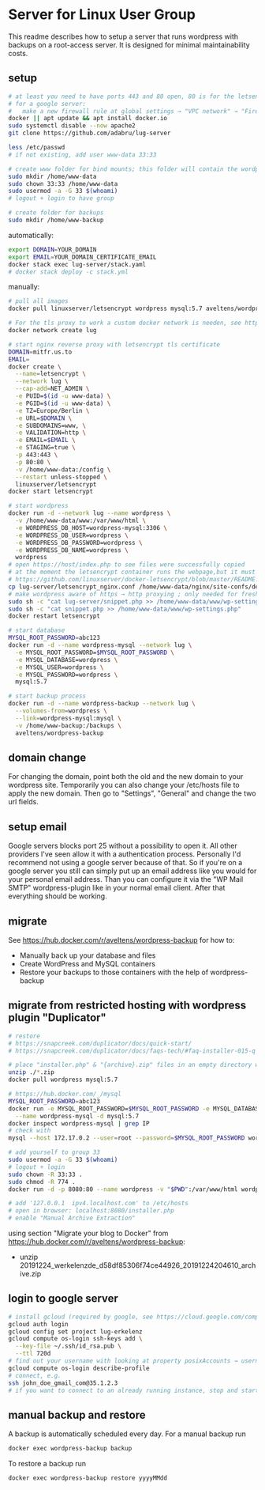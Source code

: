 # Server for Linux User Group

This readme describes how to setup a server that runs wordpress with backups on a root-access server. It is designed for minimal maintainability costs.

## setup

```sh
# at least you need to have ports 443 and 80 open, 80 is for the letsencrypt authentication challenge
# for a google server:
#   make a new firewall rule at global settings → "VPC network" → "Firewall rules" to allow all (this is development, not production!)
docker || apt update && apt install docker.io
sudo systemctl disable --now apache2
git clone https://github.com/adabru/lug-server

less /etc/passwd
# if not existing, add user www-data 33:33

# create www folder for bind mounts; this folder will contain the wordpress installation
sudo mkdir /home/www-data
sudo chown 33:33 /home/www-data
sudo usermod -a -G 33 $(whoami)
# logout + login to have group

# create folder for backups
sudo mkdir /home/www-backup
```

automatically:

```sh
export DOMAIN=YOUR_DOMAIN
export EMAIL=YOUR_DOMAIN_CERTIFICATE_EMAIL
docker stack exec lug-server/stack.yaml
# docker stack deploy -c stack.yml
```

manually:

```sh
# pull all images
docker pull linuxserver/letsencrypt wordpress mysql:5.7 aveltens/wordpress-backup

# For the tls proxy to work a custom docker network is needen, see https://github.com/linuxserver/reverse-proxy-confs#ensure-you-have-a-custom-docker-network
docker network create lug

# start nginx reverse proxy with letsencrypt tls certificate
DOMAIN=mitfr.us.to
EMAIL=
docker create \
  --name=letsencrypt \
  --network lug \
  --cap-add=NET_ADMIN \
  -e PUID=$(id -u www-data) \
  -e PGID=$(id -u www-data) \
  -e TZ=Europe/Berlin \
  -e URL=$DOMAIN \
  -e SUBDOMAINS=www, \
  -e VALIDATION=http \
  -e EMAIL=$EMAIL \
  -e STAGING=true \
  -p 443:443 \
  -p 80:80 \
  -v /home/www-data:/config \
  --restart unless-stopped \
  linuxserver/letsencrypt
docker start letsencrypt

# start wordpress
docker run -d --network lug --name wordpress \
  -v /home/www-data/www:/var/www/html \
  -e WORDPRESS_DB_HOST=wordpress-mysql:3306 \
  -e WORDPRESS_DB_USER=wordpress \
  -e WORDPRESS_DB_PASSWORD=wordpress \
  -e WORDPRESS_DB_NAME=wordpress \
  wordpress
# open https://host/index.php to see files were successfully copied
# at the moment the letsencrypt container runs the webpage,but it must be rerouted to the wordpress container's php installation
# https://github.com/linuxserver/docker-letsencrypt/blob/master/README.md#site-config-and-reverse-proxy
cp lug-server/letsencrypt_nginx.conf /home/www-data/nginx/site-confs/default
# make wordpress aware of https → http proxying ; only needed for fresh wordpress installation
sudo sh -c "cat lug-server/snippet.php >> /home/www-data/www/wp-settings.php"
sudo sh -c "cat snippet.php >> /home/www-data/www/wp-settings.php"
docker restart letsencrypt

# start database
MYSQL_ROOT_PASSWORD=abc123
docker run -d --name wordpress-mysql --network lug \
  -e MYSQL_ROOT_PASSWORD=$MYSQL_ROOT_PASSWORD \
  -e MYSQL_DATABASE=wordpress \
  -e MYSQL_USER=wordpress \
  -e MYSQL_PASSWORD=wordpress \
  mysql:5.7

# start backup process
docker run -d --name wordpress-backup --network lug \
  --volumes-from=wordpress \
  --link=wordpress-mysql:mysql \
  -v /home/www-backup:/backups \
  aveltens/wordpress-backup
```

## domain change

For changing the domain, point both the old and the new domain to your wordpress site. Temporarily you can also change your /etc/hosts file to apply the new domain. Then go to "Settings", "General" and change the two url fields.

## setup email

Google servers blocks port 25 without a possibility to open it. All other providers I've seen allow it with a authentication process. Personally I'd recommend not using a google server because of that. So if you're on a google server you still can simply put up an email address like you would for your personal email address. Than you can configure it via the "WP Mail SMTP" wordpress-plugin like in your normal email client. After that everything should be working.

## migrate

See <https://hub.docker.com/r/aveltens/wordpress-backup> for how to:

- Manually back up your database and files
- Create WordPress and MySQL containers
- Restore your backups to those containers with the help of wordpress-backup

## migrate from restricted hosting with wordpress plugin "Duplicator"

```sh
# restore
# https://snapcreek.com/duplicator/docs/quick-start/
# https://snapcreek.com/duplicator/docs/faqs-tech/#faq-installer-015-q

# place "installer.php" & "{archive}.zip" files in an empty directory where you wish to install your site
unzip ./*.zip
docker pull wordpress mysql:5.7

# https://hub.docker.com/_/mysql
MYSQL_ROOT_PASSWORD=abc123
docker run -e MYSQL_ROOT_PASSWORD=$MYSQL_ROOT_PASSWORD -e MYSQL_DATABASE=wordpress -e MYSQL_USER=wordpress -e MYSQL_PASSWORD=wordpress_pass \
  --name wordpress-mysql -d mysql:5.7
docker inspect wordpress-mysql | grep IP
# check with
mysql --host 172.17.0.2 --user=root --password=$MYSQL_ROOT_PASSWORD wordpress

# add yourself to group 33
sudo usermod -a -G 33 $(whoami)
# logout + login
sudo chown -R 33:33 .
sudo chmod -R 774 .
docker run -d -p 8080:80 --name wordpress -v "$PWD":/var/www/html wordpress

# add '127.0.0.1  ipv4.localhost.com' to /etc/hosts
# open in browser: localhost:8080/installer.php
# enable "Manual Archive Extraction"
```


using section "Migrate your blog to Docker" from https://hub.docker.com/r/aveltens/wordpress-backup:
  - unzip 20191224_werkelenzde_d58df85306f74ce44926_20191224204610_archive.zip

## login to google server

```sh
# install gcloud (required by google, see https://cloud.google.com/compute/docs/instances/managing-instance-access#add_oslogin_keys)
gcloud auth login
gcloud config set project lug-erkelenz
gcloud compute os-login ssh-keys add \
  --key-file ~/.ssh/id_rsa.pub \
  --ttl 720d
# find out your username with looking at property posixAccounts → username
gcloud compute os-login describe-profile
# connect, e.g.
ssh john_doe_gmail_com@35.1.2.3
# if you want to connect to an already running instance, stop and start may be necessary, see https://stackoverflow.com/a/47335883/6040478
```

## manual backup and restore

A backup is automatically scheduled every day. For a manual backup run

```sh
docker exec wordpress-backup backup
```

To restore a backup run

```sh
docker exec wordpress-backup restore yyyyMMdd
```

